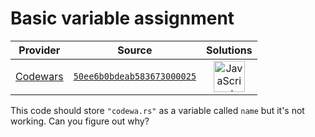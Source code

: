 [_metadata_:generated]: - "true"

# Basic variable assignment

<!-- INFO TABLE BEGIN -->

| Provider                                        | Source                                                                               | Solutions                                                                                                                                                    |
| :---------------------------------------------: | :----------------------------------------------------------------------------------: | :----------------------------------------------------------------------------------------------------------------------------------------------------------: |
| [Codewars](../../../docs/providers/Codewars.md) | [`50ee6b0bdeab583673000025`](https://www.codewars.com/kata/50ee6b0bdeab583673000025) | [<img src="https://res.cloudinary.com/rascaltwo/image/upload/v1631924076/javascript_ehszr7.svg" alt="JavaScript" title="JavaScript" width="50" />](solve.js) |

<!-- INFO TABLE END -->

This code should store `"codewa.rs"` as a variable called `name` but it's not working. Can you figure out why?
